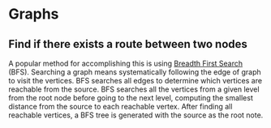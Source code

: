 # Graphs

## Find if there exists a route between two nodes
A popular method for accomplishing this is using [Breadth First Search](https://en.wikipedia.org/wiki/Breadth-first_search) (BFS). Searching a graph means systematically following the edge of graph to visit the vertices. BFS searches all edges to determine which vertices are reachable from the source. BFS searches all the vertices from a given level from the root node before going to the next level, computing the smallest distance from the source to each reachable vertex. After finding all reachable vertices, a BFS tree is generated with the source as the root note.

